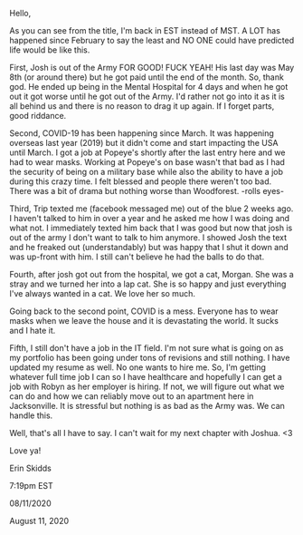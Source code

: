 Hello,

As you can see from the title, I'm back in EST instead of MST. A LOT has happened since February to say the least and NO ONE could have predicted life would be like this.

First, Josh is out of the Army FOR GOOD! FUCK YEAH! His last day was May 8th (or around there) but he got paid until the end of the month. So, thank god. He ended up being in the Mental Hospital for 4 days and when he got out it got worse until he got out of the Army. I'd rather not go into it as it is all behind us and there is no reason to drag it up again. If I forget parts, good riddance.

Second, COVID-19 has been happening since March. It was happening overseas last year (2019) but it didn't come and start impacting the USA until March. I got a job at Popeye's shortly after the last entry here and we had to wear masks. Working at Popeye's on base wasn't that bad as I had the security of being on a military base while also the ability to have a job during this crazy time. I felt blessed and people there weren't too bad. There was a bit of drama but nothing worse than Woodforest. -rolls eyes-

Third, Trip texted me (facebook messaged me) out of the blue 2 weeks ago. I haven't talked to him in over a year and he asked me how I was doing and what not. I immediately texted him back that I was good but now that josh is out of the army I don't want to talk to him anymore. I showed Josh the text and he freaked out (understandably) but was happy that I shut it down and was up-front with him. I still can't believe he had the balls to do that.

Fourth, after josh got out from the hospital, we got a cat, Morgan. She was a stray and we turned her into a lap cat. She is so happy and just everything I've always wanted in a cat. We love her so much.

Going back to the second point, COVID is a mess. Everyone has to wear masks when we leave the house and it is devastating the world. It sucks and I hate it.

Fifth, I still don't have a job in the IT field. I'm not sure what is going on as my portfolio has been going under tons of revisions and still nothing. I have updated my resume as well. No one wants to hire me. So, I'm getting whatever full time job I can so I have healthcare and hopefully I can get a job with Robyn as her employer is hiring. If not, we will figure out what we can do and how we can reliably move out to an apartment here in Jacksonville. It is stressful but nothing is as bad as the Army was. We can handle this.

Well, that's all I have to say. I can't wait for my next chapter with Joshua. <3

Love ya!

Erin Skidds

7:19pm EST

08/11/2020

August 11, 2020